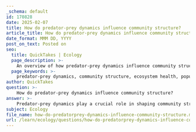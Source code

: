 ```yaml
---
_schema: default
id: 170828
date: 2025-02-07
title: How do predator-prey dynamics influence community structure?
article_title: How do predator-prey dynamics influence community structure?
date_format: MMM DD, YYYY
post_on_text: Posted on
seo:
  title: QuickTakes | Ecology
  page_description: >-
    An overview of how predator-prey dynamics influence community structure in ecosystems, including population regulation, trophic cascades, and the enhancement of biodiversity.
  page_keywords: >-
    predator-prey dynamics, community structure, ecosystem health, population regulation, trophic cascades, biodiversity, behavioral adaptations, co-evolution, ecological community, wildlife management
author: QuickTakes
question: >-
    How do predator-prey dynamics influence community structure?
answer: >-
    Predator-prey dynamics play a crucial role in shaping community structure within ecosystems. These interactions not only influence the population sizes of both predators and prey but also have broader implications for biodiversity, community composition, and ecosystem health.\n\n### Key Influences of Predator-Prey Dynamics on Community Structure:\n\n1. **Population Regulation**: Predators help regulate prey populations by controlling their numbers. This regulation can prevent any single prey species from becoming overly dominant, thereby maintaining a balance within the community. For instance, the cyclical relationship between the lynx and the snowshoe hare demonstrates how predator populations can rise and fall in response to changes in prey abundance, leading to fluctuations in both populations.\n\n2. **Trophic Cascades**: The presence of predators can initiate trophic cascades, where changes at the top of the food chain affect multiple levels below. For example, when predators are removed from an ecosystem, prey populations may increase unchecked, leading to overgrazing or overbrowsing of vegetation. This can result in habitat degradation and a decline in plant diversity, ultimately affecting other species that rely on those plants for food and shelter.\n\n3. **Biodiversity Enhancement**: Predators can enhance biodiversity by controlling the populations of dominant prey species. This allows for a greater variety of species to coexist within the same habitat. By preventing any one species from monopolizing resources, predators create opportunities for other species to thrive, thus increasing overall community diversity.\n\n4. **Behavioral Adaptations**: The interactions between predators and prey lead to various behavioral adaptations. Prey species often develop strategies to evade predation, such as camouflage, speed, or group living. These adaptations can influence the distribution and abundance of species within a community, as prey may avoid areas with high predator densities.\n\n5. **Co-evolution**: The dynamic relationship between predators and prey can drive co-evolution, where both groups adapt in response to each other. As predators develop more efficient hunting strategies, prey species may evolve better defenses. This ongoing evolutionary arms race can lead to increased specialization and diversification within both groups, further influencing community structure.\n\n6. **Stabilizing and Destabilizing Mechanisms**: Predator-prey dynamics can include both stabilizing and destabilizing mechanisms. For example, the Lotka-Volterra equations illustrate how predator and prey populations can exhibit regular cycling behavior. However, under certain conditions, these dynamics can lead to population crashes or explosions, which can destabilize community structure.\n\nIn summary, predator-prey dynamics are fundamental to understanding community structure in ecosystems. They regulate populations, influence biodiversity, initiate trophic cascades, and drive evolutionary adaptations, all of which contribute to the complexity and resilience of ecological communities. Understanding these dynamics is essential for effective wildlife management and conservation efforts.
subject: Ecology
file_name: how-do-predatorprey-dynamics-influence-community-structure.md
url: /learn/ecology/questions/how-do-predatorprey-dynamics-influence-community-structure
---
```


&nbsp;